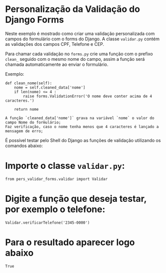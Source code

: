 Personalização da Validação do Django Forms
===

Neste exemplo é mostrado como criar uma validação personalizada com campos do formulário com o forms do Django. A classe 
`validar.py` contém as validações dos campos CPF, Telefone e CEP.

Para chamar cada validação no `forms.py` crie uma função com o prefixo `clean_` seguido com o mesmo nome do campo, assim 
a função será chamada automaticamente ao enviar o formulário.

Exemplo:

    def clean_nome(self):
        nome = self.cleaned_data['nome']
        if len(nome) <= 4 :
            raise forms.ValidationError('O nome deve conter acima de 4 caracteres.')
        
        return nome

    A função `cleaned_data['nome']` grava na variável `nome` o valor do campo Nome do formulário;
    Faz verificação, caso o nome tenha menos que 4 caracteres é lançado a mensagem de erro;



É possível testar pelo Shell do Django as funções de validação utilizando os comandos abaixo:

# Importe o classe `validar.py`:

    from pers_validar_forms.validar import Validar

# Digite a função que deseja testar, por exemplo o telefone: 

    Validar.verificarTelefone('2345-0000')

# Para o resultado aparecer logo abaixo

    True



